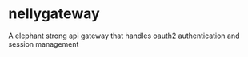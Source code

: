 # nellygateway
A elephant strong api gateway that handles oauth2 authentication and session management
